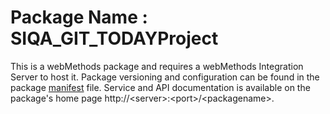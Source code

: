 # Package Name : SIQA_GIT_TODAYProject
This is a webMethods package and requires a webMethods Integration Server to host it. Package versioning and configuration can be found in the package [manifest](./SIQA_GIT_TODAYProject/manifest.v3) file. Service and API documentation is available on the package's home page http://&lt;server&gt;:&lt;port&gt;/&lt;packagename>.